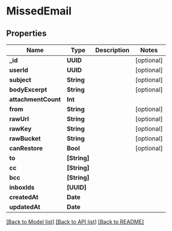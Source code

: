 # MissedEmail

## Properties
Name | Type | Description | Notes
------------ | ------------- | ------------- | -------------
**_id** | **UUID** |  | [optional] 
**userId** | **UUID** |  | [optional] 
**subject** | **String** |  | [optional] 
**bodyExcerpt** | **String** |  | [optional] 
**attachmentCount** | **Int** |  | 
**from** | **String** |  | [optional] 
**rawUrl** | **String** |  | [optional] 
**rawKey** | **String** |  | [optional] 
**rawBucket** | **String** |  | [optional] 
**canRestore** | **Bool** |  | [optional] 
**to** | **[String]** |  | 
**cc** | **[String]** |  | 
**bcc** | **[String]** |  | 
**inboxIds** | **[UUID]** |  | 
**createdAt** | **Date** |  | 
**updatedAt** | **Date** |  | 

[[Back to Model list]](../README#documentation-for-models) [[Back to API list]](../README#documentation-for-api-endpoints) [[Back to README]](../README)


